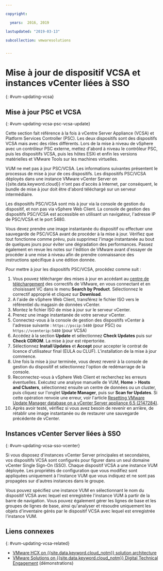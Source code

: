 ```yaml
---

copyright:

  years:  2016, 2019

lastupdated: "2019-03-13"

subcollection: vmwaresolutions


---
```


# Mise à jour de dispositif VCSA et instances vCenter liées à SSO
{: #vum-updating-vcsa}

## Mise à jour PSC et VCSA
{: #vum-updating-vcsa-psc-vcsa-update}

Cette section fait référence à la fois à vCentre Server Appliance (VCSA) et Platform Services Controller (PSC). Les deux dispositifs sont des dispositifs VCSA mais avec des rôles différents. Lors de la mise à niveau de vSphere avec un contrôleur PSC externe, mettez d'abord à niveau le contrôleur PSC, puis les dispositifs VCSA, puis les hôtes ESXi et enfin les versions matérielles et VMware Tools sur les machines virtuelles.

VUM ne met pas à jour PSC/VCSA. Les informations suivantes présentent le processus de mise à jour de ces dispositifs. Les dispositifs PSC/VCSA déployés dans une instance VMware vCenter Server on {{site.data.keyword.cloud}} n'ont pas d'accès à Internet, par conséquent, le bundle de mise à jour doit être d'abord téléchargé sur un serveur intermédiaire.

Les dispositifs PSC/VCSA sont mis à jour via la console de gestion du dispositif, et non pas via vSphere Web Client. La console de gestion des dispositifs PSC/VCSA est accessible en utilisant un navigateur, l'adresse IP de PSC/VCSA et le port 5480.

Vous devez prendre une image instantanée du dispositif ou effectuer une sauvegarde de PSC/VCSA avant de procéder à la mise à jour. Vérifiez que tout fonctionne comme prévu, puis supprimez l'image instantanée au bout de quelques jours pour éviter une dégradation des performances. Passez également en revue les notes sur l'édition de VMware avant d'essayer de procéder à une mise à niveau afin de prendre connaissance des instructions spécifique à une édition donnée.

Pour mettre à jour les dispositifs PSC/VCSA, procédez comme suit :
1. Vous pouvez télécharger des mises à jour en accédant au [centre de téléchargement](https://my.vmware.com/group/vmware/patch#search) des correctifs de VMware, en vous connectant et en choisissant VC dans le menu **Search by Product**. Sélectionnez le correctif approprié et cliquez sur **Download**.
2. A l'aide de vSphere Web Client, transférez le fichier ISO vers le référentiel du magasin de données vCenter.
3. Montez le fichier ISO de mise à jour sur le serveur vCenter.
4. Prenez une image instantanée de votre serveur vCenter.
5. Connectez-vous à la console de gestion des dispositifs vCenter à l'adresse suivante :
`https://pscip:5480` (pour PSC) ou `https://vcenterip:5480` (pour VCSA)
6. Accédez à la section **Update** et sélectionnez **Check Updates** puis sur **Check CDROM**. La mise à jour est répertoriée.
7. Sélectionnez **Install Updates** et **Accept** pour accepter le contrat de licence d'utilisateur final (EULA ou CLUF). L'installation de la mise à jour commence.
8. Une fois la mise à jour terminée, vous devez revenir à la console de gestion du dispositif et sélectionnez l'option de redémarrage de la console.
9. Reconnectez-vous à vSphere Web Client et recherchez les erreurs éventuelles. Exécutez une analyse manuelle de VUM, **Home** > **Hosts and Clusters**, sélectionnez ensuite un centre de données ou un cluster, puis cliquez sur l'onglet **Update Manager**, puis sur **Scan for Updates**. Si cette opération renvoie une erreur, voir l'article [Resetting VMware Update Manager database on a vCenter Server appliance 6.5 (2147284)](https://kb.vmware.com/s/article/2147284).
10. Après avoir testé, vérifiez si vous avez besoin de revenir en arrière, de rétablir une image instantanée ou de restaurer une sauvegarde précédente de vCenter.

## Instances vCenter Server liées à SSO
{: #vum-updating-vcsa-sso-vcenter}

Si vous disposez d'instances vCenter Server principales et secondaires, vos dispositifs VCSA sont configurés pour figurer dans un seul domaine vCenter Single Sign-On (SSO). Chaque dispositif VCSA a une instance VUM déployée. Les propriétés de configuration que vous modifiez sont appliquées uniquement à l'instance VUM que vous indiquez et ne sont pas propagées sur d'autres instances dans le groupe.

Vous pouvez spécifiez une instance VUM en sélectionnant le nom du dispositif VCSA avec lequel est enregistrée l'instance VUM à partir de la barre de navigation. Vous pouvez également gérer les lignes de base et les groupes de lignes de base, ainsi qu'analyser et résoudre uniquement les objets d'inventaire gérés par le dispositif VCSA avec lequel est enregistrée l'instance VUM.

## Liens connexes
{: #vum-updating-vcsa-related}

* [VMware HCX on {{site.data.keyword.cloud_notm}} solution architecture](/docs/services/vmwaresolutions/services?topic=vmware-solutions-hcx-archi-intro#hcx-archi-intro)
* [VMware Solutions on {{site.data.keyword.cloud_notm}} Digital Technical Engagement](https://ibm-dte.mybluemix.net/ibm-vmware) (démonstrations)
